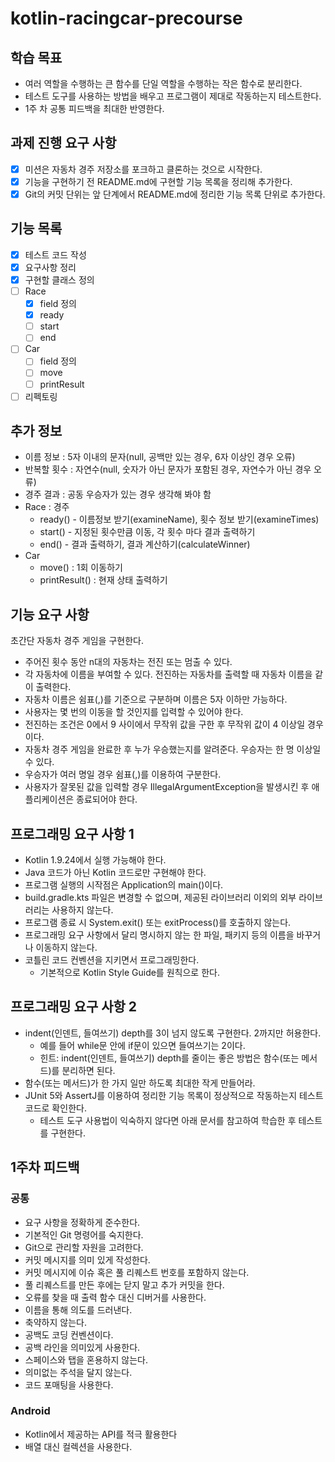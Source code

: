 # kotlin-racingcar-precourse

## 학습 목표

- 여러 역할을 수행하는 큰 함수를 단일 역할을 수행하는 작은 함수로 분리한다.
- 테스트 도구를 사용하는 방법을 배우고 프로그램이 제대로 작동하는지 테스트한다.
- 1주 차 공통 피드백을 최대한 반영한다.

## 과제 진행 요구 사항

- [X] 미션은 자동차 경주 저장소를 포크하고 클론하는 것으로 시작한다.
- [X] 기능을 구현하기 전 README.md에 구현할 기능 목록을 정리해 추가한다.
- [X] Git의 커밋 단위는 앞 단계에서 README.md에 정리한 기능 목록 단위로 추가한다.

## 기능 목록

- [X] 테스트 코드 작성
- [X] 요구사항 정리
- [X] 구현할 클래스 정의
- [ ] Race
    - [X] field 정의
    - [X] ready
    - [ ] start
    - [ ] end
- [ ] Car
    - [ ] field 정의
    - [ ] move
    - [ ] printResult
- [ ] 리펙토링

## 추가 정보

- 이름 정보 : 5자 이내의 문자(null, 공백만 있는 경우, 6자 이상인 경우 오류)
- 반복할 횟수 : 자연수(null, 숫자가 아닌 문자가 포함된 경우, 자연수가 아닌 경우 오류)
- 경주 결과 : 공동 우승자가 있는 경우 생각해 봐야 함
- Race : 경주
    - ready() - 이름정보 받기(examineName), 횟수 정보 받기(examineTimes)
    - start() - 지정된 횟수만큼 이동, 각 횟수 마다 결과 출력하기
    - end() - 결과 출력하기, 결과 계산하기(calculateWinner)
- Car
    - move() : 1회 이동하기
    - printResult() : 현재 상태 출력하기

## 기능 요구 사항

초간단 자동차 경주 게임을 구현한다.

- 주어진 횟수 동안 n대의 자동차는 전진 또는 멈출 수 있다.
- 각 자동차에 이름을 부여할 수 있다. 전진하는 자동차를 출력할 때 자동차 이름을 같이 출력한다.
- 자동차 이름은 쉼표(,)를 기준으로 구분하며 이름은 5자 이하만 가능하다.
- 사용자는 몇 번의 이동을 할 것인지를 입력할 수 있어야 한다.
- 전진하는 조건은 0에서 9 사이에서 무작위 값을 구한 후 무작위 값이 4 이상일 경우이다.
- 자동차 경주 게임을 완료한 후 누가 우승했는지를 알려준다. 우승자는 한 명 이상일 수 있다.
- 우승자가 여러 명일 경우 쉼표(,)를 이용하여 구분한다.
- 사용자가 잘못된 값을 입력할 경우 IllegalArgumentException을 발생시킨 후 애플리케이션은 종료되어야 한다.

## 프로그래밍 요구 사항 1

- Kotlin 1.9.24에서 실행 가능해야 한다.
- Java 코드가 아닌 Kotlin 코드로만 구현해야 한다.
- 프로그램 실행의 시작점은 Application의 main()이다.
- build.gradle.kts 파일은 변경할 수 없으며, 제공된 라이브러리 이외의 외부 라이브러리는 사용하지 않는다.
- 프로그램 종료 시 System.exit() 또는 exitProcess()를 호출하지 않는다.
- 프로그래밍 요구 사항에서 달리 명시하지 않는 한 파일, 패키지 등의 이름을 바꾸거나 이동하지 않는다.
- 코틀린 코드 컨벤션을 지키면서 프로그래밍한다.
    - 기본적으로 Kotlin Style Guide를 원칙으로 한다.

## 프로그래밍 요구 사항 2

- indent(인덴트, 들여쓰기) depth를 3이 넘지 않도록 구현한다. 2까지만 허용한다.
    - 예를 들어 while문 안에 if문이 있으면 들여쓰기는 2이다.
    - 힌트: indent(인덴트, 들여쓰기) depth를 줄이는 좋은 방법은 함수(또는 메서드)를 분리하면 된다.
- 함수(또는 메서드)가 한 가지 일만 하도록 최대한 작게 만들어라.
- JUnit 5와 AssertJ를 이용하여 정리한 기능 목록이 정상적으로 작동하는지 테스트 코드로 확인한다.
    - 테스트 도구 사용법이 익숙하지 않다면 아래 문서를 참고하여 학습한 후 테스트를 구현한다.

## 1주차 피드백

### 공통

- 요구 사항을 정확하게 준수한다.
- 기본적인 Git 명령어를 숙지한다.
- Git으로 관리할 자원을 고려한다.
- 커밋 메시지를 의미 있게 작성한다.
- 커밋 메시지에 이슈 혹은 풀 리퀘스트 번호를 포함하지 않는다.
- 풀 리퀘스트를 만든 후에는 닫지 말고 추가 커밋을 한다.
- 오류를 찾을 때 출력 함수 대신 디버거를 사용한다.
- 이름을 통해 의도를 드러낸다.
- 축약하지 않는다.
- 공백도 코딩 컨벤션이다.
- 공백 라인을 의미있게 사용한다.
- 스페이스와 탭을 혼용하지 않는다.
- 의미없는 주석을 달지 않는다.
- 코드 포매팅을 사용한다.

### Android

- Kotlin에서 제공하는 API를 적극 활용한다
- 배열 대신 컬렉션을 사용한다.